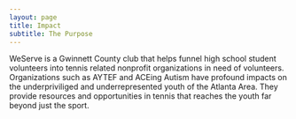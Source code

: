 ```yaml
---
layout: page
title: Impact
subtitle: The Purpose
---
```


WeServe is a Gwinnett County club that helps funnel high school student volunteers into tennis related nonprofit organizations in need of volunteers. Organizations such as AYTEF and ACEing Autism have profound impacts on the underpriviliged and underrepresented youth of the Atlanta Area. They provide resources and opportunities in tennis that reaches the youth far beyond just the sport. 

